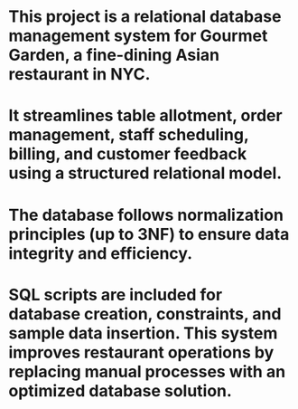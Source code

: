 # This project is a relational database management system for Gourmet Garden, a fine-dining Asian restaurant in NYC. 
# It streamlines table allotment, order management, staff scheduling, billing, and customer feedback using a structured relational model. 
# The database follows normalization principles (up to 3NF) to ensure data integrity and efficiency. 
# SQL scripts are included for database creation, constraints, and sample data insertion. This system improves restaurant operations by replacing manual processes with an optimized database solution.
